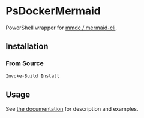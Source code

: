 # PsDockerMermaid

PowerShell wrapper for [mmdc / mermaid-cli](https://github.com/mermaid-js/mermaid-cli).

## Installation

### From Source

```powershell
Invoke-Build Install
```

## Usage

See [the documentation](./Docs) for description and examples.
